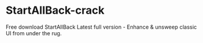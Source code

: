 # StartAllBack-crack
Free download StartAllBack Latest full version - Enhance &amp; unsweep classic UI from under the rug.

